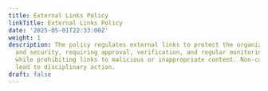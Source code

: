 ```yaml
---
title: External Links Policy
linkTitle: External Links Policy
date: '2025-05-01T22:33:00Z'
weight: 1
description: The policy regulates external links to protect the organization's integrity
  and security, requiring approval, verification, and regular monitoring of links,
  while prohibiting links to malicious or inappropriate content. Non-compliance may
  lead to disciplinary action.
draft: false
---
```



<!-- Unsupported block type: unsupported -->